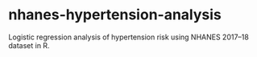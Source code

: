 # nhanes-hypertension-analysis
Logistic regression analysis of hypertension risk using NHANES 2017–18 dataset in R.
